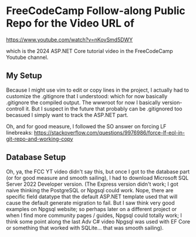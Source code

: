 # FreeCodeCamp Follow-along Public Repo for the Video URL of 

https://www.youtube.com/watch?v=nKovSmd5DWY

which is the 2024 ASP.NET Core tutorial video in the FreeCodeCamp Youtube channel.

## My Setup

Because I might use vim to edit or copy lines in the project, I actually had to customize the .gitignore that I understood:
which for now basically .gitignore the compiled output.  The wwwroot for now I basically version-controll it. But I suspect in the future that probably can be .gitignored too becasued I simply want to track the ASP.NET part.

Oh, and for good measure, I followed the SO answer on forcing LF linebreaks:
https://stackoverflow.com/questions/9976986/force-lf-eol-in-git-repo-and-working-copy

## Database Setup

Oh, ya, the FCC YT video didn't say this, but once I got to the database part (or for good measure and smooth sailing), I had to download Microsoft SQL Server 2022 Developer version. (The Express version didn't work; I got naive thinking the PostgreSQL or Npgsql could work. Nope, there are specific field datatype that the default ASP.NET template used that will cause the default generate migration to fail.  But I saw think very good examples on Npgsql website; so perhaps later on a different project or when I find more community pages / guides, Npgsql could totally work; I think some point along the last Adv C# video Npgsql was used with EF Core or something that worked with SQLite... that was smooth sailing).
